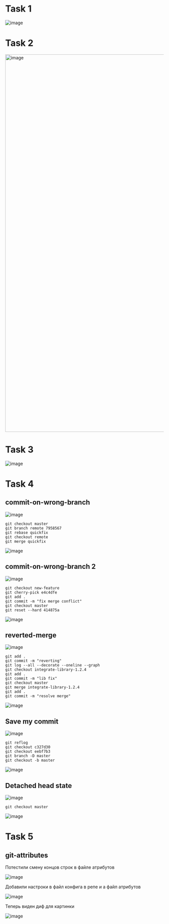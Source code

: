 # Task 1

![image](https://github.com/user-attachments/assets/0a59b110-3a05-4dd1-8b36-1b924d1dbdba)

# Task 2

<img width="1199" alt="image" src="https://github.com/user-attachments/assets/6c82cb43-6417-4c06-8ad5-501ebba574f3">

# Task 3

![image](https://github.com/user-attachments/assets/6d5c86d9-1afe-46ae-aded-613b68dbf2f1)

# Task 4

## commit-on-wrong-branch

![image](https://github.com/user-attachments/assets/4cd4941a-2ea0-42bd-b9d2-cdb265dba9e5)

```
git checkout master
git branch remote 7958567
git rebase quickfix
git checkout remote
git merge quickfix
```

![image](https://github.com/user-attachments/assets/020e7698-43fd-4d85-9204-c86ab8df1aaa)

## commit-on-wrong-branch 2

![image](https://github.com/user-attachments/assets/3c57543a-cbf3-4179-92ad-48721a73b841)

```
git checkout new-feature
git cherry-pick e4c4dfe
git add .
git commit -m "fix merge conflict"
git checkout master
git reset --hard 414875a
```

![image](https://github.com/user-attachments/assets/2938e755-26b7-4a4c-a140-3becfa9a2272)

## reverted-merge

![image](https://github.com/user-attachments/assets/4d5e9bd1-4dbc-4e28-beff-ec0b3a29867e)

```
git add .
git commit -m "reverting"
git log --all --decorate --oneline --graph
git checkout integrate-library-1.2.4
git add .
git commit -m "lib fix"
git checkout master
git merge integrate-library-1.2.4
git add .
git commit -m "resolve merge"
```

![image](https://github.com/user-attachments/assets/2ffcaa0a-f5e7-44f8-bf12-b71671c450e4)

## Save my commit

![image](https://github.com/user-attachments/assets/3f1cb6c6-21d1-40a8-9739-803b4aef4162)

```
git reflog
git checkout c327d30
git checkout eebf7b3
git branch -D master
git checkout -b master
```

![image](https://github.com/user-attachments/assets/29eabc02-a84e-4c40-a938-8efe65f0155f)

## Detached head state

![image](https://github.com/user-attachments/assets/a58d77e2-cc3c-4d40-b3fd-6208ce4b11bd)

```
git checkout master
```

![image](https://github.com/user-attachments/assets/cd7b8604-60e8-4073-949a-ca97b742ddef)

# Task 5

## git-attributes 

Потестили смену концов строк в файле атрибутов

![image](https://github.com/user-attachments/assets/a3891b21-450f-4ce8-ba68-4275e3ae7b52)

Добавили настроки в файл конфига в репе и а файл атрибутов

![image](https://github.com/user-attachments/assets/15f76278-85b9-41ea-a3e3-8fcdb75a47b5)

Теперь виден диф для картинки

![image](https://github.com/user-attachments/assets/7f9ba6f3-741d-4cee-8c16-bf3afc62a10e)



